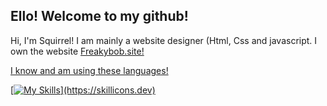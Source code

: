 ## Ello! Welcome to my github!
Hi, I'm Squirrel! I am mainly a website designer (Html, Css and javascript. I own the website <a href="https//freakybob.site">Freakybob.site!

I know and am using these languages!

[![My Skills](https://skillicons.dev/icons?i=html,css,js,)](https://skillicons.dev)
